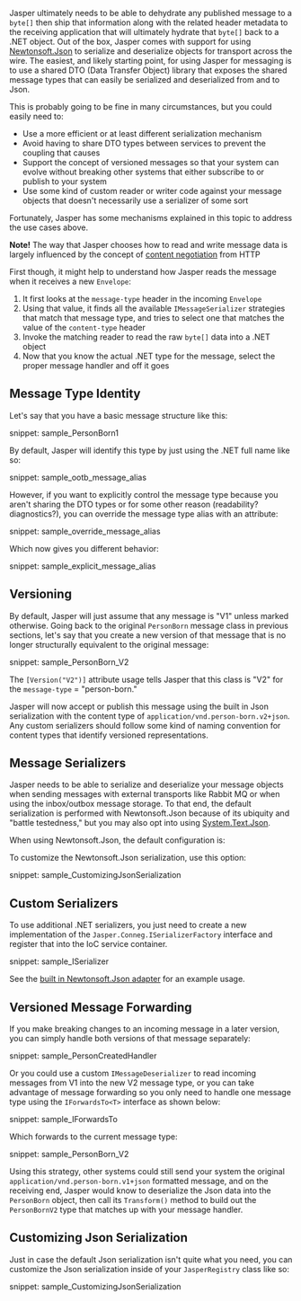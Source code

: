 <!--title:Reading, Writing, and Versioning Messages, Commands, and Events-->

Jasper ultimately needs to be able to dehydrate any published message to a `byte[]` then ship that information along with the related header
metadata to the receiving application that will ultimately hydrate that `byte[]` back to a .NET object. Out of the box, Jasper comes with support for using [Newtonsoft.Json](https://www.newtonsoft.com/json) to serialize and deserialize objects for
transport across the wire. The easiest, and likely starting point, for using Jasper for messaging is to use a shared DTO (Data Transfer Object) library that
exposes the shared message types that can easily be serialized and deserialized from and to Json.

This is probably going to be fine in many circumstances, but you could easily need to:

* Use a more efficient or at least different serialization mechanism
* Avoid having to share DTO types between services to prevent the coupling that causes
* Support the concept of versioned messages so that your system can evolve without breaking other systems that either subscribe to or publish
  to your system
* Use some kind of custom reader or writer code against your message objects that doesn't necessarily use a serializer of some sort

Fortunately, Jasper has some mechanisms explained in this topic to address the use cases above.

<div class="alert alert-info"><b>Note!</b> The way that Jasper chooses how to read and write message data is largely influenced by the concept
of <a href="https://en.wikipedia.org/wiki/Content_negotiation">content negotiation</a> from HTTP</div>


First though, it might help to understand how Jasper reads the message when it receives a new `Envelope`:

1. It first looks at the `message-type` header in the incoming `Envelope`
1. Using that value, it finds all the available `IMessageSerializer` strategies that match that message type, and
   tries to select one that matches the value of the `content-type` header
1. Invoke the matching reader to read the raw `byte[]` data into a .NET object
1. Now that you know the actual .NET type for the message, select the proper message handler and off it goes

## Message Type Identity

Let's say that you have a basic message structure like this:

snippet: sample_PersonBorn1

By default, Jasper will identify this type by just using the .NET full name like so:

snippet: sample_ootb_message_alias

However, if you want to explicitly control the message type because you aren't sharing the DTO types or for some
other reason (readability? diagnostics?), you can override the message type alias with an attribute:

snippet: sample_override_message_alias

Which now gives you different behavior:

snippet: sample_explicit_message_alias


## Versioning

By default, Jasper will just assume that any message is "V1" unless marked otherwise.
Going back to the original `PersonBorn` message class in previous sections, let's say that you
create a new version of that message that is no longer structurally equivalent to the original message:

snippet: sample_PersonBorn_V2

The `[Version("V2")]` attribute usage tells Jasper that this class is "V2" for the `message-type` = "person-born."

Jasper will now accept or publish this message using the built in Json serialization with the content type of `application/vnd.person-born.v2+json`.
Any custom serializers should follow some kind of naming convention for content types that identify versioned representations.

## Message Serializers

Jasper needs to be able to serialize and deserialize your message objects when sending messages with external transports like Rabbit MQ or when using the inbox/outbox message storage. To that end, the default serialization is performed with Newtonsoft.Json because of its ubiquity and "battle testedness," but you may also opt into using [System.Text.Json](https://docs.microsoft.com/en-us/dotnet/api/system.text.json?view=net-6.0). 

When using Newtonsoft.Json, the default configuration is:



To customize the Newtonsoft.Json serialization, use this option:

snippet: sample_CustomizingJsonSerialization


## Custom Serializers

To use additional .NET serializers, you just need to create a new implementation of the `Jasper.Conneg.ISerializerFactory` interface and register
that into the IoC service container.

snippet: sample_ISerializer

See the [built in Newtonsoft.Json adapter](https://github.com/JasperFx/jasper/blob/master/src/Jasper/Conneg/Json/NewtonsoftSerializerFactory.cs) for an example usage.


## Versioned Message Forwarding

If you make breaking changes to an incoming message in a later version, you can simply handle both versions of that message separately:

snippet: sample_PersonCreatedHandler

Or you could use a custom `IMessageDeserializer` to read incoming messages from V1 into the new V2 message type, or you can take advantage of message forwarding
so you only need to handle one message type using the `IForwardsTo<T>` interface as shown below:

snippet: sample_IForwardsTo<PersonBornV2>

Which forwards to the current message type:

snippet: sample_PersonBorn_V2

Using this strategy, other systems could still send your system the original `application/vnd.person-born.v1+json` formatted
message, and on the receiving end, Jasper would know to deserialize the Json data into the `PersonBorn` object, then call its
`Transform()` method to build out the `PersonBornV2` type that matches up with your message handler.


## Customizing Json Serialization

Just in case the default Json serialization isn't quite what you need, you can customize the Json serialization inside
of your `JasperRegistry` class like so:

snippet: sample_CustomizingJsonSerialization




